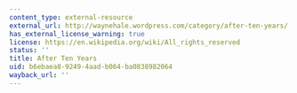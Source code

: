 ```yaml
---
content_type: external-resource
external_url: http://waynehale.wordpress.com/category/after-ten-years/
has_external_license_warning: true
license: https://en.wikipedia.org/wiki/All_rights_reserved
status: ''
title: After Ten Years
uid: b6ebaea8-9249-4aad-b064-ba0838982064
wayback_url: ''
---
```

